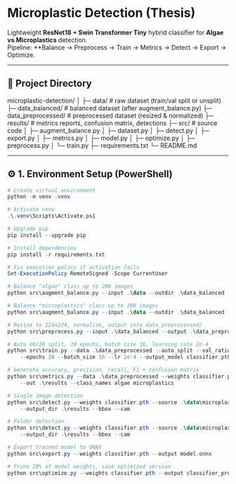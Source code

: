# Microplastic Detection (Thesis)

Lightweight **ResNet18 + Swin Transformer Tiny** hybrid classifier for **Algae vs Microplastics** detection.  
Pipeline: **Balance → Preprocess → Train → Metrics → Detect → Export → Optimize.

---

## 📂 Project Directory
microplastic-detection/
│
├─ data/ # raw dataset (train/val split or unsplit)
├─ data_balanced/ # balanced dataset (after augment_balance.py)
├─ data_preprocessed/ # preprocessed dataset (resized & normalized)
├─ results/ # metrics reports, confusion matrix, detections
├─ src/ # source code
│ ├─ augment_balance.py
│ ├─ dataset.py
│ ├─ detect.py
│ ├─ export.py
│ ├─ metrics.py
│ ├─ model.py
│ ├─ optimize.py
│ ├─ preprocess.py
│ └─ train.py
├─ requirements.txt
└─ README.md

---

## ⚙️ 1. Environment Setup (PowerShell)

```powershell
# Create virtual environment
python -m venv .venv

# Activate venv
.\.venv\Scripts\Activate.ps1

# Upgrade pip
pip install --upgrade pip

# Install dependencies
pip install -r requirements.txt

# Fix execution policy if activation fails
Set-ExecutionPolicy RemoteSigned -Scope CurrentUser

# Balance "algae" class up to 200 images
python src\augment_balance.py --input .\data --outdir .\data_balanced --class algae --target 200 --use_clahe

# Balance "microplastics" class up to 200 images
python src\augment_balance.py --input .\data --outdir .\data_balanced --class microplastics --target 200 --use_clahe

# Resize to 224x224, normalize, output into data_preprocessed/
python src\preprocess.py --input .\data_balanced --output .\data_preprocessed --resize 224

# Auto 80/20 split, 20 epochs, batch size 16, learning rate 2e-4
python src\train.py --data .\data_preprocessed --auto_split --val_ratio 0.2 `
    --epochs 20 --batch_size 16 --lr 2e-4 --output_model classifier.pth

# Generate accuracy, precision, recall, F1 + confusion matrix
python src\metrics.py --data .\data_preprocessed --weights classifier.pth `
    --out .\results --class_names algae microplastics

# Single image detection
python src\detect.py --weights classifier.pth --source .\data\microplastics\1.jpg `
    --output_dir .\results --bbox --cam

# Folder detection
python src\detect.py --weights classifier.pth --source .\data\microplastics `
    --output_dir .\results --bbox --cam

# Export trained model to ONNX
python src\export.py --weights classifier.pth --output model.onnx

# Prune 20% of model weights, save optimized version
python src\optimize.py --weights classifier.pth --output classifier_pruned.pth --prune_fraction 0.2